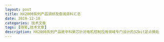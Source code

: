 ```yaml
---
layout: post
title: HX2000系列产品调研及查阅资料汇总
date: 2019-12-10
categories: 技术文章
tags: [随笔,技术文章]
description: HX2000系列产品是中科昊芯针对电机控制应用领域专门设计的32bit定点微处理器，基于RISC-V内核+DSP引擎以及自定义指令集。
---
```



